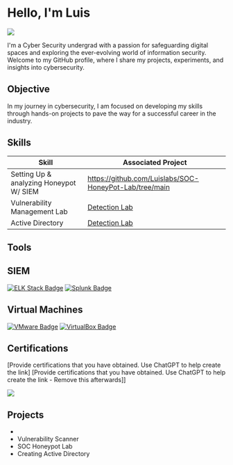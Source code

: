 
# Hello, I'm Luis
<a href="www.linkedin.com/in/luis-mota-436217221"><img src="https://img.shields.io/badge/-LinkedIn-0072b1?&style=for-the-badge&logo=linkedin&logoColor=white" /></a>


I'm a Cyber Security undergrad with a passion for safeguarding digital spaces and exploring the ever-evolving world of information security. Welcome to my GitHub profile, where I share my projects, experiments, and insights into cybersecurity.

## Objective
In my journey in cybersecurity, I am focused on developing my skills through hands-on projects to pave the way for a successful career in the industry.

## Skills

| Skill                                         | Associated Project         |
|-----------------------------------------------|----------------------------|
| Setting Up & analyzing Honeypot W/ SIEM          |  https://github.com/Luislabs/SOC-HoneyPot-Lab/tree/main</a>|
| Vulnerability Management Lab          | <a href="https://google.com">Detection Lab</a>|
| Active Directory | <a href="https://google.com">Detection Lab</a>|


## Tools

## SIEM
[![ELK Stack Badge](https://img.shields.io/badge/ELK_Stack-Elastic-005571?style=for-the-badge&logo=elastic&logoColor=white)](https://www.elastic.co/what-is/elk-stack)
[![Splunk Badge](https://img.shields.io/badge/Splunk-Enterprise-FF6200?style=for-the-badge&logo=splunk&logoColor=white)](https://www.splunk.com)

## Virtual Machines
[![VMware Badge](https://img.shields.io/badge/VMware-VMware-0079C1?style=for-the-badge&logo=vmware&logoColor=white)](https://www.vmware.com)
[![VirtualBox Badge](https://img.shields.io/badge/VirtualBox-Oracle-183A61?style=for-the-badge&logo=virtualbox&logoColor=white)](https://www.virtualbox.org/)


## Certifications
[Provide certifications that you have obtained. Use ChatGPT to help create the link]
[Provide certifications that you have obtained. Use ChatGPT to help create the link - Remove this afterwards]]
<div>
<img src="https://img.shields.io/badge/-Security%2B-FF0000?&style=for-the-badge&logo=CompTIA&logoColor=white" />

## Projects
- 
- Vulnerability Scanner
- SOC Honeypot Lab
- Creating Active Directory

